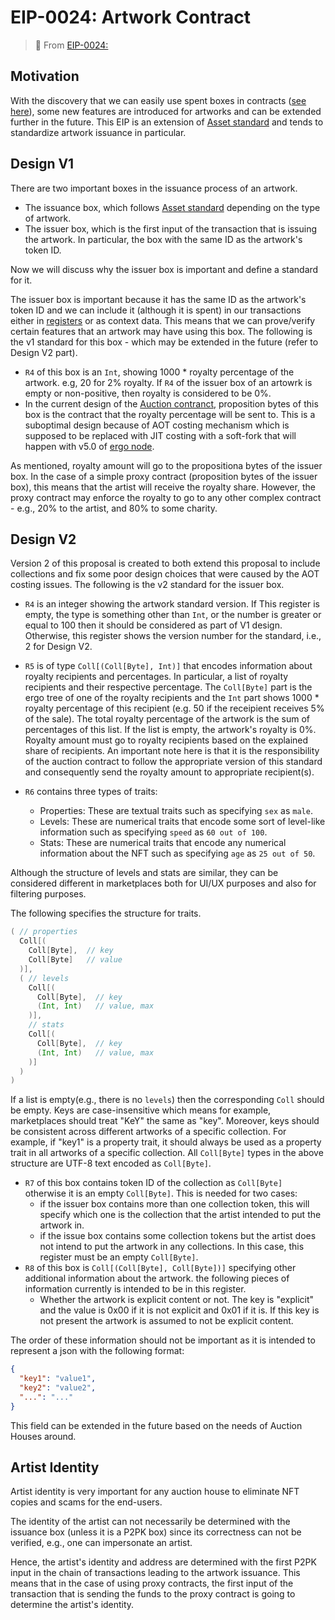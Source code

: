 # EIP-0024: Artwork Contract

> 🔗 From [EIP-0024:](https://github.com/ergoplatform/eips/blob/master/eip-0024.md)


## Motivation 
With the discovery that we can easily use spent boxes in contracts ([see here](https://www.ergoforum.org/t/ergoscript-design-patterns/222/23?u=anon_real)), some new features are introduced for artworks and can be extended further in the future. This EIP is an extension of [Asset standard](eip4.md) and tends to standardize artwork issuance in particular.

## Design V1

There are two important boxes in the issuance process of an artwork.

- The issuance box, which follows [Asset standard](eip4.md) depending on the type of artwork.
- The issuer box, which is the first input of the transaction that is issuing the artwork. In particular, the box with the same ID as the artwork's token ID.

Now we will discuss why the issuer box is important and define a standard for it.

The issuer box is important because it has the same ID as the artwork's token ID and we can include it (although it is spent) in our transactions either in [registers](registers.md) or as context data. This means that we can prove/verify certain features that an artwork may have using this box. The following is the v1 standard for this box - which may be extended in the future (refer to Design V2 part).

- `R4` of this box is an `Int`, showing 1000 * royalty percentage of the artwork. e.g, 20 for 2% royalty. If `R4` of the issuer box of an artowrk is empty or non-positive, then royalty is considered to be 0%.
- In the current design of the [Auction contranct](eip22.md), proposition bytes of this box is the contract that the royalty percentage will be sent to. This is a suboptimal design because of AOT costing mechanism which is supposed to be replaced with JIT costing with a soft-fork that will happen with v5.0 of [ergo node](https://github.com/ergoplatform/ergo).
  
As mentioned, royalty amount will go to the propositiona bytes of the issuer box. In the case of a simple proxy contract (proposition bytes of the issuer box), this means that the artist will receive the royalty share. However, the proxy contract may enforce the royalty to go to any other complex contract - e.g., 20% to the artist, and 80% to some charity.

## Design V2
Version 2 of this proposal is created to both extend this proposal to include collections and fix some poor design choices that were caused by the AOT costing issues. The following is the v2 standard for the issuer box.

- `R4` is an integer showing the artwork standard version. If This register is empty, the type is something other than `Int`, or the number is greater or equal to 100 then it should be considered as part of V1 design. Otherwise, this register shows the version number for the standard, i.e., 2 for Design V2.
- `R5` is of type `Coll[(Coll[Byte], Int)]` that encodes information about royalty recipients and percentages. In particular, a list of royalty recipients and their respective percentage. The `Coll[Byte]` part is the ergo tree of one of the royalty recipients and the `Int` part shows 1000 * royalty percentage of this recipient (e.g. 50 if the receipient receives 5% of the sale). The total royalty percentage of the artwork is the sum of percentages of this list. If the list is empty, the artwork's royalty is 0%.
Royalty amount must go to royalty recipients based on the explained share of recipients. An important note here is that it is the responsibility of the auction contract to follow the appropriate version of this standard and consequently send the royalty amount to appropriate recipient(s). 

- `R6` contains three types of traits:
  - Properties: These are textual traits such as specifying `sex` as `male`.
  - Levels: These are numerical traits that encode some sort of level-like information such as specifying `speed` as `60 out of 100`.
  - Stats: These are numerical traits that encode any numerical information about the NFT such as specifying `age` as `25 out of 50`.

Although the structure of levels and stats are similar, they can be considered different in marketplaces both for UI/UX purposes and also for filtering purposes.

The following specifies the structure for traits.
```scala
( // properties
  Coll[(  
    Coll[Byte],  // key
    Coll[Byte]   // value
  )],
  ( // levels
    Coll[(
      Coll[Byte],  // key
      (Int, Int)   // value, max
    )],
    // stats
    Coll[(
      Coll[Byte],  // key
      (Int, Int)   // value, max
    )]
  )
)
```
If a list is empty(e.g., there is no `levels`) then the corresponding `Coll` should be empty. Keys are case-insensitive which means for example, marketplaces should treat "KeY" the same as "key". Moreover, keys should be consistent across different artworks of a specific collection. For example, if "key1" is a property trait, it should always be used as a property trait in all artworks of a specific collection.
All `Coll[Byte]` types in the above structure are UTF-8 text encoded as `Coll[Byte]`.

- `R7` of this box contains token ID of the collection as `Coll[Byte]` otherwise it is an empty `Coll[Byte]`. This is needed for two cases:
  - if the issuer box contains more than one collection token, this will specify which one is the collection that the artist intended to put the artwork in.
  - if the issue box contains some collection tokens but the artist does not intend to put the artwork in any collections. In this case, this register must be an empty `Coll[Byte]`.
- `R8` of this box is `Coll[(Coll[Byte], Coll[Byte])]` specifying other additional information about the artwork. the following pieces of information currently is intended to be in this register.
  - Whether the artwork is explicit content or not. The key is "explicit" and the value is 0x00 if it is not explicit and 0x01 if it is. If this key is not present the artwork is assumed to not be explicit content.

The order of these information should not be important as it is intended to represent a json with the following format:

```json
{
  "key1": "value1",
  "key2": "value2",
  "...": "..."
}
```
This field can be extended in the future based on the needs of Auction Houses around.


## Artist Identity
Artist identity is very important for any auction house to eliminate NFT copies and scams for the end-users.

The identity of the artist can not necessarily be determined with the issuance box (unless it is a P2PK box) since its correctness can not be verified, e.g., one can impersonate an artist.

Hence, the artist's identity and address are determined with the first P2PK input in the chain of transactions leading to the artwork issuance. This means that in the case of using proxy contracts, the first input of the transaction that is sending the funds to the proxy contract is going to determine the artist's identity.